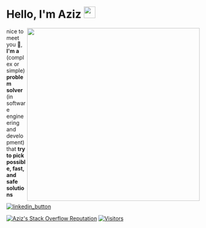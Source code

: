 [linkedin_button]: https://img.shields.io/badge/linkedin-%230077B5.svg?style=for-the-badge&logo=linkedin&logoColor=white
[linkendin_url]: https://www.linkedin.com/in/albasyir/ "Linked In"

[stackoverflow_button]: https://img.shields.io/badge/Stack_Overflow-FE7A16?style=for-the-badge&logo=stack-overflow&logoColor=white
[stackoverflow_url]: https://stackoverflow.com/users/8314878/abdul-aziz-al-basyir "Stackoverflow"

# Hello, I'm Aziz <img height='30' src="https://raw.githubusercontent.com/MartinHeinz/MartinHeinz/master/wave.gif">

<img width='450' align="right" src="https://github-readme-streak-stats.herokuapp.com?user=albasyir&theme=vue&hide_border=true"></img>

nice to meet you 🤝, **I'm a** (complex or simple) **problem solver** (in software engineering and development) that **try to pick possible, fast, and safe solutions**

[![linkedin_button]][linkendin_url]

[![Aziz's Stack Overflow Reputation](https://img.shields.io/stackexchange/stackoverflow/r/8314878?color=orange&label=reputation&logo=stackoverflow&style=for-the-badge)](https://stackoverflow.com/users/8314878 "Aziz's Stack Overflow Reputation")
[![Visitors](https://api.visitorbadge.io/api/visitors?path=albasyir%2Falbasyir&labelColor=%23697689&countColor=%23dce775)](https://visitorbadge.io/status?path=albasyir%2Falbasyir)



